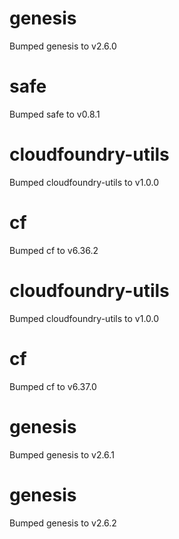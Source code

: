 
# genesis
Bumped genesis to v2.6.0

# safe
Bumped safe to v0.8.1

# cloudfoundry-utils
Bumped cloudfoundry-utils to v1.0.0

# cf
Bumped cf to v6.36.2

# cloudfoundry-utils
Bumped cloudfoundry-utils to v1.0.0

# cf
Bumped cf to v6.37.0

# genesis
Bumped genesis to v2.6.1

# genesis
Bumped genesis to v2.6.2
